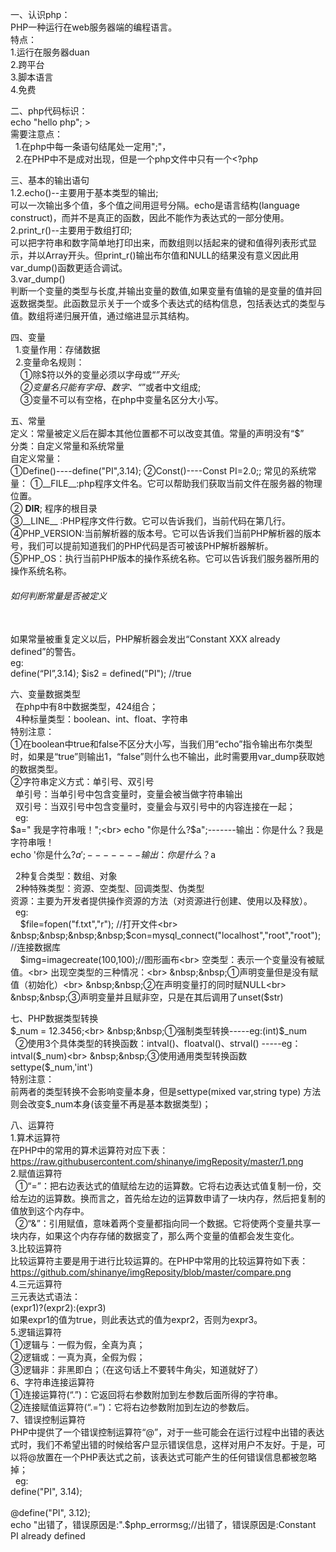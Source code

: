 一、认识php：<br>
PHP一种运行在web服务器端的编程语言。<br>
特点：<br>
1.运行在服务器duan<br>
2.跨平台<br>
3.脚本语言<br>
4.免费<br>

二、php代码标识：<br>
    <?php<br>
        echo "hello php";
    ><br>
需要注意点：<br>
 &nbsp;&nbsp;1.在php中每一条语句结尾处一定用";"，<br>
&nbsp;&nbsp;2.在PHP中<?php ?>不是成对出现，但是一个php文件中只有一个<?php

三、基本的输出语句<br>
1.2.echo()--主要用于基本类型的输出;<br>
可以一次输出多个值，多个值之间用逗号分隔。echo是语言结构(language construct)，而并不是真正的函数，因此不能作为表达式的一部分使用。<br>
2.print_r()--主要用于数组打印;<br>
可以把字符串和数字简单地打印出来，而数组则以括起来的键和值得列表形式显示，并以Array开头。但print_r()输出布尔值和NULL的结果没有意义因此用var_dump()函数更适合调试。<br>
3.var_dump()<br>
判断一个变量的类型与长度,并输出变量的数值,如果变量有值输的是变量的值并回返数据类型。此函数显示关于一个或多个表达式的结构信息，包括表达式的类型与值。数组将递归展开值，通过缩进显示其结构。<br>

四、变量<br>
&nbsp;&nbsp;1.变量作用：存储数据<br>
&nbsp;&nbsp;2.变量命名规则：<br>
&nbsp;&nbsp;&nbsp;&nbsp;①除$符以外的变量必须以字母或“_”开头;<br>
&nbsp;&nbsp;&nbsp;&nbsp;②变量名只能有字母、数字、“_”或者中文组成;<br>
&nbsp;&nbsp;&nbsp;&nbsp;③变量不可以有空格，在php中变量名区分大小写。<br>

五、常量<br>
定义：常量被定义后在脚本其他位置都不可以改变其值。常量的声明没有“$”<br>
分类：自定义常量和系统常量<br>
自定义常量：<br>
①Define()----define("PI",3.14);
②Const()----Const PI=2.0;;
常见的系统常量：
①__FILE__:php程序文件名。它可以帮助我们获取当前文件在服务器的物理位置。<br>
② __DIR__; 程序的根目录<br>
③__LINE__ :PHP程序文件行数。它可以告诉我们，当前代码在第几行。<br>
④PHP_VERSION:当前解析器的版本号。它可以告诉我们当前PHP解析器的版本号，我们可以提前知道我们的PHP代码是否可被该PHP解析器解析。<br>
⑤PHP_OS：执行当前PHP版本的操作系统名称。它可以告诉我们服务器所用的操作系统名称。<br>
<h6>如何判断常量是否被定义</h6><br>
如果常量被重复定义以后，PHP解析器会发出“Constant XXX already defined”的警告。<br>
eg:<br>
define(“PI”,3.14);
$is2 = defined("PI");  //true<br>

六、变量数据类型<br>
&nbsp;&nbsp;在php中有8中数据类型，424组合；<br>
&nbsp;&nbsp;4种标量类型：boolean、int、float、字符串<br>
特别注意：<br>
①在boolean中true和false不区分大小写，当我们用“echo”指令输出布尔类型时，如果是“true”则输出1，“false”则什么也不输出，此时需要用var_dump获取她的数据类型。<br>
②字符串定义方式：单引号、双引号<br>
&nbsp;&nbsp;单引号：当单引号中包含变量时，变量会被当做字符串输出<br>
&nbsp;&nbsp;双引号：当双引号中包含变量时，变量会与双引号中的内容连接在一起；<br>
&nbsp;&nbsp;eg:<br>
$a=" 我是字符串哦！";<br>
echo "你是什么?$a";-------输出：你是什么？我是字符串哦！<br>
echo '你是什么?$a';-------输出：你是什么？$a<br>

&nbsp;&nbsp;2种复合类型：数组、对象<br>
&nbsp;&nbsp;2种特殊类型：资源、空类型、回调类型、伪类型<br>
资源：主要为开发者提供操作资源的方法（对资源进行创建、使用以及释放）。<br>
&nbsp;&nbsp;eg:<br>
&nbsp;&nbsp;&nbsp;&nbsp;$file=fopen("f.txt","r");   //打开文件<br>
&nbsp;&nbsp;&nbsp;&nbsp;$con=mysql_connect("localhost","root","root");  //连接数据库<br>
&nbsp;&nbsp;&nbsp;&nbsp;$img=imagecreate(100,100);//图形画布<br>
空类型：表示一个变量没有被赋值。<br>
出现空类型的三种情况：<br>
&nbsp;&nbsp;①声明变量但是没有赋值（初始化）<br>
&nbsp;&nbsp;②在声明变量打的同时赋NULL<br>
&nbsp;&nbsp;③声明变量并且赋非空，只是在其后调用了unset($str)<br>

七、PHP数据类型转换<br>
$_num = 12.3456;<br>
&nbsp;&nbsp;①强制类型转换-----eg:(int)$_num<br>
&nbsp;&nbsp;②使用3个具体类型的转换函数：intval()、floatval()、strval() -----eg：intval($_num)<br>
&nbsp;&nbsp;③使用通用类型转换函数settype($_num,'int') <br>
特别注意：<br>
前两者的类型转换不会影响变量本身，但是settype(mixed var,string type) 方法则会改变$_num本身(该变量不再是基本数据类型)；<br>

八、运算符<br>
1.算术运算符<br>
在PHP中的常用的算术运算符对应下表：<br>
https://raw.githubusercontent.com/shinanye/imgReposity/master/1.png<br>
2.赋值运算符<br>
&nbsp;&nbsp;①“=”：把右边表达式的值赋给左边的运算数。它将右边表达式值复制一份，交给左边的运算数。换而言之，首先给左边的运算数申请了一块内存，然后把复制的值放到这个内存中。<br>
&nbsp;&nbsp;②“&”：引用赋值，意味着两个变量都指向同一个数据。它将使两个变量共享一块内存，如果这个内存存储的数据变了，那么两个变量的值都会发生变化。<br>
3.比较运算符<br>
比较运算符主要是用于进行比较运算的。在PHP中常用的比较运算符如下表：
https://github.com/shinanye/imgReposity/blob/master/compare.png<br>
4.三元运算符<br>
三元表达式语法：<br>
(expr1)?(expr2):(expr3)<br>
如果expr1的值为true，则此表达式的值为expr2，否则为expr3。<br>
5.逻辑运算符<br>
①逻辑与：一假为假，全真为真；<br>
②逻辑或：一真为真，全假为假；<br>
③逻辑非：非黑即白；（在这句话上不要转牛角尖，知道就好了）<br>
6、字符串连接运算符<br>
①连接运算符(“.”)：它返回将右参数附加到左参数后面所得的字符串。<br>
②连接赋值运算符(“.=”)：它将右边参数附加到左边的参数后。<br>
7、错误控制运算符<br>
PHP中提供了一个错误控制运算符“@”，对于一些可能会在运行过程中出错的表达式时，我们不希望出错的时候给客户显示错误信息，这样对用户不友好。于是，可以将@放置在一个PHP表达式之前，该表达式可能产生的任何错误信息都被忽略掉；<br>
&nbsp;&nbsp;eg:<br>
define("PI", 3.14);<br><br>
@define("PI", 3.12);<br>
echo "出错了，错误原因是:".$php_errormsg;//出错了，错误原因是:Constant PI already defined<br>

